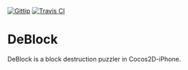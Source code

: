 [![Gittip](http://img.shields.io/gittip/lhunath.png)](https://www.gittip.com/lhunath/)
[![Travis CI](http://img.shields.io/travis-ci/Lyndir/DeBlock.png)](https://travis-ci.org/Lyndir/DeBlock)

DeBlock
=======

DeBlock is a block destruction puzzler in Cocos2D-iPhone.
